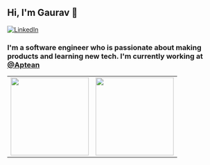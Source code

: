 ## Hi, I'm Gaurav 👋

<a target="_blank" href="https://www.linkedin.com/in/gauravgupta98/" target="_blank">
   <img alt="LinkedIn" src="https://img.shields.io/badge/LinkedIn-0077B5.svg?&style=for-the-badge&logo=linkedin&logoColor=white" />
</a>


### I'm a software engineer who is passionate about making products and learning new tech. I'm currently working at <a href="https://www.aptean.com/" target="_blank">@Aptean</a>

<table width="100%">
<tr>
   <td width="50%;">
      <img height="180em" src="https://github-readme-stats.vercel.app/api?username=gauravgupta98&show_icons=true&hide_border=true&theme=tokyonight&bg_color=00000000" />
   </td>
   <td width="50%;">
      <img height="180em" src="https://github-readme-stats.vercel.app/api/top-langs/?username=gauravgupta98&show_icons=true&hide_border=true&layout=compact&langs_count=8&theme=tokyonight&bg_color=00000000"/>
   </td>
</tr>
<table>
